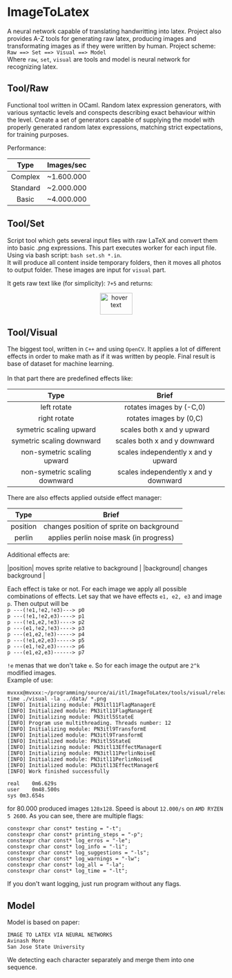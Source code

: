 # ImageToLatex
A neural network capable of translating handwritting into latex. Project also provides A-Z tools for generating raw latex, producing images and transformating images as if they were written by human.
Project scheme: <br>
`Raw ==> Set ==> Visual ==> Model` <br>
Where `raw`, `set`, `visual` are tools and model is neural network for recognizing latex.


## Tool/Raw
Functional tool written in OCaml. Random latex expression generators, with various syntactic levels and conspects describing exact behaviour within the level. Create a set of generators capable of supplying the model with properly generated random latex expressions,
matching strict expectations, for training purposes. <br>


Performance:

|Type| Images/sec |
| :---: |     :---:      |
|Complex|~1.600.000  |
|Standard|~2.000.000  |
|Basic| ~4.000.000  |

## Tool/Set
Script tool which gets several input files with raw LaTeX and convert them into basic .png expressions. This part executes worker for each input file. Using via bash script: `bash set.sh *.in`. <br>
It will produce all content inside temporary folders, then it moves all photos to output folder. These images are input for `visual` part. <br>

It gets raw text like (for simplicity): `7+5` and returns: <br>
<p align="center">
  <img src="https://i.imgur.com/EaPStPE.png" width="75" height="50" title="hover text">
</p>

## Tool/Visual
The biggest tool, written in `C++` and using `OpenCV`. It applies a lot of different effects in order to make math as if it was
written by people. Final result is base of dataset for machine learning.
<br><br>
In that part there are predefined effects like:


|Type| Brief |
| :---: |     :---:      | 
| left rotate | rotates images by (-C,0)|
| right rotate | rotates images by (0,C)|
|symetric scaling upward | scales both x and y upward|
|symetric scaling downward | scales both x and y downward|
|non-symetric scaling upward | scales independently x and y upward|
|non-symetric scaling downward | scales independently x and y downward|

There are also effects applied outside effect manager:

|Type| Brief |
| :---: |     :---:      | 
|position| changes position of sprite on background|
|perlin| applies perlin noise mask (in progress) |

Additional effects are:

|position| moves sprite relative to background |
|background| changes background |

Each effect is take or not. For each image we apply all possible combinations of effects. Let say that we have effects `e1, e2, e3` and image `p`. Then output will be <br>
`p ---(!e1,!e2,!e3)---> p0` <br>
`p ---(!e1,!e2,e3)----> p1` <br>
`p ---(!e1,e2,!e3)----> p2` <br>
`p ---(e1,!e2,!e3)----> p3` <br>
`p ---(e1,e2,!e3)-----> p4` <br>
`p ---(!e1,e2,e3)-----> p5` <br>
`p ---(e1,!e2,e3)-----> p6` <br>
`p ---(e1,e2,e3)------> p7` <br>

`!e` menas that we don't take `e`.  So for each image the output are `2^k` modified images. <br>
Example of use:
```
mvxxx@mvxxx:~/programming/source/ai/itl/ImageToLatex/tools/visual/release$ time ./visual -la ../data/ *.png
[INFO] Initializing module: PN3itl11FlagManagerE
[INFO] Initialized module: PN3itl11FlagManagerE
[INFO] Initializing module: PN3itl5StateE
[INFO] Program use multithreading. Threads number: 12
[INFO] Initializing module: PN3itl9TransformE
[INFO] Initialized module: PN3itl9TransformE
[INFO] Initialized module: PN3itl5StateE
[INFO] Initializing module: PN3itl13EffectManagerE
[INFO] Initializing module: PN3itl11PerlinNoiseE
[INFO] Initialized module: PN3itl11PerlinNoiseE
[INFO] Initialized module: PN3itl13EffectManagerE
[INFO] Work finished successfully

real	0m6.629s
user	0m48.500s
sys	0m3.654s
```
for 80.000 produced images `128x128`. Speed is about `12.000/s` on `AMD RYZEN 5 2600`. As you can see, there are multiple flags:
```
constexpr char const* testing = "-t";
constexpr char const* printing_steps = "-p";
constexpr char const* log_erros = "-le";
constexpr char const* log_info = "-li";
constexpr char const* log_suggestions = "-ls";
constexpr char const* log_warnings = "-lw";
constexpr char const* log_all = "-la";
constexpr char const* log_time = "-lt";
```
If you don't want logging, just run program without any flags. <br>

## Model
Model is based on paper:
```
IMAGE TO LATEX VIA NEURAL NETWORKS
Avinash More
San Jose State University
```

We detecting each character separately and merge them into one sequence.
